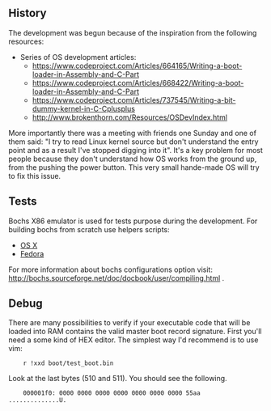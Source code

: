 ## History

The development was begun because of the inspiration from the following
resources:

* Series of OS development articles:
    * https://www.codeproject.com/Articles/664165/Writing-a-boot-loader-in-Assembly-and-C-Part
    * https://www.codeproject.com/Articles/668422/Writing-a-boot-loader-in-Assembly-and-C-Part
    * https://www.codeproject.com/Articles/737545/Writing-a-bit-dummy-kernel-in-C-Cplusplus
    * http://www.brokenthorn.com/Resources/OSDevIndex.html

More importantly there was a meeting with friends one Sunday and one of them
said: "I try to read Linux kernel source but don't understand the entry point
and as a result I've stopped digging into it". It's a key problem for most
people because they don't understand how OS works from the ground up, from the
pushing the power button. This very small hande-made OS will try to fix this
issue.

## Tests

Bochs X86 emulator is used for tests purpose during the development.
For building bochs from scratch use helpers scripts:

   * [OS X](https://github.com/dshil/scripts/blob/master/osx/bochs.sh)
   * [Fedora](https://github.com/dshil/scripts/blob/master/fedora/bochs.sh)

For more information about bochs configurations option
visit: http://bochs.sourceforge.net/doc/docbook/user/compiling.html .

## Debug

There are many possibilities to verify if your executable code that will be
loaded into RAM contains the valid master boot record signature. First you'll
need a some kind of HEX editor. The simplest way I'd recommend is to use vim:

   ```
       r !xxd boot/test_boot.bin
   ```

Look at the last bytes (510 and 511). You should see the following.

   ```
       000001f0: 0000 0000 0000 0000 0000 0000 0000 55aa  ..............U.
   ```
